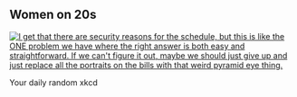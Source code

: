 ## Women on 20s
[![I get that there are security reasons for the schedule, but this is like the ONE problem we have where the right answer is both easy and straightforward. If we can't figure it out, maybe we should just give up and just replace all the portraits on the bills with that weird pyramid eye thing.](https://imgs.xkcd.com/comics/women_on_20s.png)](https://xkcd.com/1672/ "I get that there are security reasons for the schedule, but this is like the ONE problem we have where the right answer is both easy and straightforward. If we can't figure it out, maybe we should just give up and just replace all the portraits on the bills with that weird pyramid eye thing.")

Your daily random xkcd
